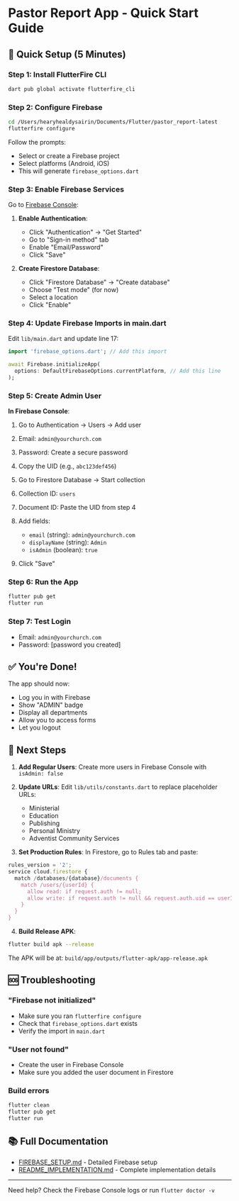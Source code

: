 # Pastor Report App - Quick Start Guide

## 🚀 Quick Setup (5 Minutes)

### Step 1: Install FlutterFire CLI
```bash
dart pub global activate flutterfire_cli
```

### Step 2: Configure Firebase
```bash
cd /Users/hearyhealdysairin/Documents/Flutter/pastor_report-latest
flutterfire configure
```

Follow the prompts:
- Select or create a Firebase project
- Select platforms (Android, iOS)
- This will generate `firebase_options.dart`

### Step 3: Enable Firebase Services

Go to [Firebase Console](https://console.firebase.google.com/):

1. **Enable Authentication**:
   - Click "Authentication" → "Get Started"
   - Go to "Sign-in method" tab
   - Enable "Email/Password"
   - Click "Save"

2. **Create Firestore Database**:
   - Click "Firestore Database" → "Create database"
   - Choose "Test mode" (for now)
   - Select a location
   - Click "Enable"

### Step 4: Update Firebase Imports in main.dart

Edit `lib/main.dart` and update line 17:

```dart
import 'firebase_options.dart'; // Add this import

await Firebase.initializeApp(
  options: DefaultFirebaseOptions.currentPlatform, // Add this line
);
```

### Step 5: Create Admin User

**In Firebase Console**:
1. Go to Authentication → Users → Add user
2. Email: `admin@yourchurch.com`
3. Password: Create a secure password
4. Copy the UID (e.g., `abc123def456`)

5. Go to Firestore Database → Start collection
6. Collection ID: `users`
7. Document ID: Paste the UID from step 4
8. Add fields:
   - `email` (string): `admin@yourchurch.com`
   - `displayName` (string): `Admin`
   - `isAdmin` (boolean): `true`
9. Click "Save"

### Step 6: Run the App

```bash
flutter pub get
flutter run
```

### Step 7: Test Login

- Email: `admin@yourchurch.com`
- Password: [password you created]

## ✅ You're Done!

The app should now:
- Log you in with Firebase
- Show "ADMIN" badge
- Display all departments
- Allow you to access forms
- Let you logout

## 📝 Next Steps

1. **Add Regular Users**: Create more users in Firebase Console with `isAdmin: false`

2. **Update URLs**: Edit `lib/utils/constants.dart` to replace placeholder URLs:
   - Ministerial
   - Education
   - Publishing
   - Personal Ministry
   - Adventist Community Services

3. **Set Production Rules**: In Firestore, go to Rules tab and paste:
```javascript
rules_version = '2';
service cloud.firestore {
  match /databases/{database}/documents {
    match /users/{userId} {
      allow read: if request.auth != null;
      allow write: if request.auth != null && request.auth.uid == userId;
    }
  }
}
```

4. **Build Release APK**:
```bash
flutter build apk --release
```

The APK will be at: `build/app/outputs/flutter-apk/app-release.apk`

## 🆘 Troubleshooting

### "Firebase not initialized"
- Make sure you ran `flutterfire configure`
- Check that `firebase_options.dart` exists
- Verify the import in `main.dart`

### "User not found"
- Create the user in Firebase Console
- Make sure you added the user document in Firestore

### Build errors
```bash
flutter clean
flutter pub get
flutter run
```

## 📚 Full Documentation

- [FIREBASE_SETUP.md](FIREBASE_SETUP.md) - Detailed Firebase setup
- [README_IMPLEMENTATION.md](README_IMPLEMENTATION.md) - Complete implementation details

---

Need help? Check the Firebase Console logs or run `flutter doctor -v`
